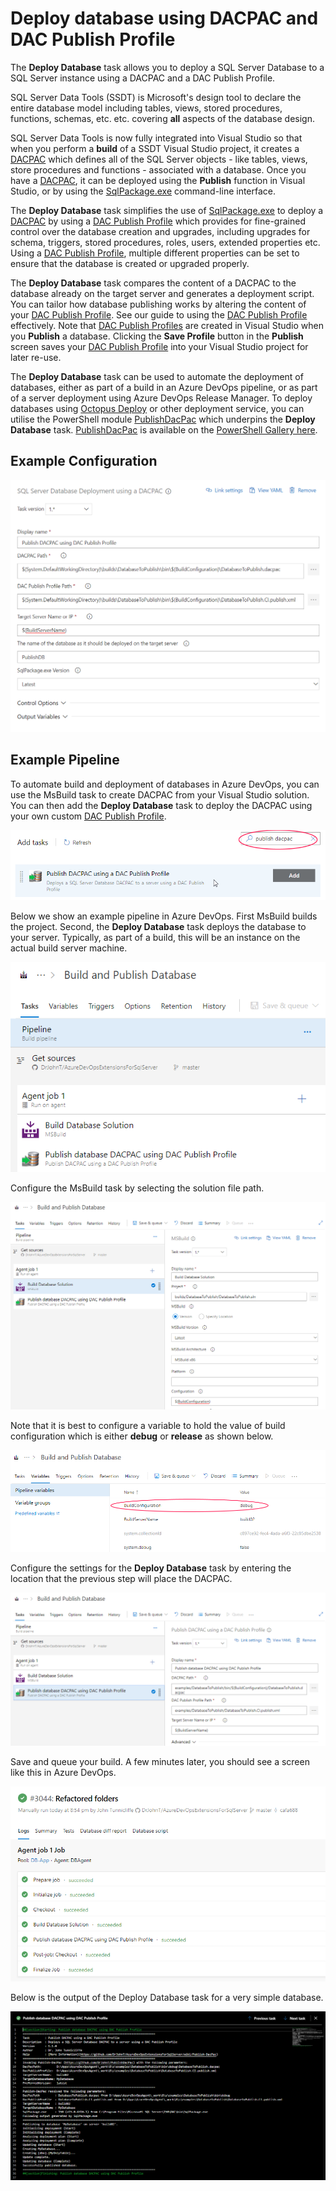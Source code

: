 # Deploy database using DACPAC and DAC Publish Profile

The **Deploy Database** task allows you to deploy a SQL Server Database to a SQL Server instance using a DACPAC and a DAC Publish Profile.

SQL Server Data Tools (SSDT) is Microsoft's design tool to declare the entire database model including tables, views, stored procedures, functions, schemas, etc. etc. covering **all** aspects of the database design.

SQL Server Data Tools is now fully integrated into Visual Studio so that when you perform a **build** of a SSDT Visual Studio project, it creates a [DACPAC](https://msdn.microsoft.com/en-IN/library/ee210546.aspx) which defines all of the SQL Server objects - like tables, views, store procedures and functions - associated with a database.  Once you have a [DACPAC](https://msdn.microsoft.com/en-IN/library/ee210546.aspx), it can be deployed using the **Publish** function in Visual Studio, or by using the [SqlPackage.exe](https://docs.microsoft.com/en-us/sql/tools/sqlpackage) command-line interface.


The **Deploy Database** task simplifies the use of [SqlPackage.exe](https://docs.microsoft.com/en-us/sql/tools/sqlpackage) to deploy a [DACPAC](https://msdn.microsoft.com/en-IN/library/ee210546.aspx) by using a [DAC Publish Profile](https://github.com/DrJohnT/PublishDacPac/wiki/DAC-Publish-Profile) which provides for fine-grained control over the database creation and upgrades, including upgrades for schema, triggers, stored procedures, roles, users, extended properties etc. Using a [DAC Publish Profile](https://github.com/DrJohnT/PublishDacPac/wiki/DAC-Publish-Profile), multiple different properties can be set to ensure that the database is created or upgraded properly.

The **Deploy Database** task compares the content of a DACPAC to the database already on the target server and generates a deployment script. You can tailor how database publishing works by altering the content of your [DAC Publish Profile](https://github.com/DrJohnT/PublishDacPac/wiki/DAC-Publish-Profile).   See our guide to using the [DAC Publish Profile](https://github.com/DrJohnT/PublishDacPac/wiki/DAC-Publish-Profile) effectively.
Note that [DAC Publish Profiles](https://github.com/DrJohnT/PublishDacPac/wiki/DAC-Publish-Profile) are created in Visual Studio when you **Publish** a database.  Clicking the **Save Profile** button in the **Publish** screen saves your [DAC Publish Profile](https://github.com/DrJohnT/PublishDacPac/wiki/DAC-Publish-Profile) into your Visual Studio project for later re-use.


The **Deploy Database** task can be used to automate the deployment of databases, either as part of a build in an Azure DevOps pipeline, or as part of a server deployment using Azure DevOps Release Manager.   To deploy databases using [Octopus Deploy](https://octopus.com/) or other deployment service, you can utilise the PowerShell module [PublishDacPac](https://github.com/DrJohnT/PublishDacPac/) which underpins the **Deploy Database** task.  [PublishDacPac](https://www.powershellgallery.com/packages/PublishDacPac/) is available on the [PowerShell Gallery here](https://www.powershellgallery.com/packages/PublishDacPac/).

## Example Configuration

![Deploy Database Task Configuration](images/TaskDetail.png "Deploy Database Task Configuration")

## Example Pipeline

To automate build and deployment of databases in Azure DevOps, you can use the MsBuild task to create DACPAC from your Visual Studio solution.  You can then add the **Deploy Database** task to deploy the DACPAC using your own custom [DAC Publish Profile](https://github.com/DrJohnT/PublishDacPac/wiki/DAC-Publish-Profile).

![image](images/ExamplePipelineSelectPublishDacPacTask.png "Add the Deploy Database task")

Below we show an example pipeline in Azure DevOps.  First MsBuild builds the project.  Second, the **Deploy Database** task deploys the database to your server.  Typically, as part of a build, this will be an instance on the actual build server machine.

![image](images/ExamplePipeline01.png "Example Pipeline - Initial two tasks")

Configure the MsBuild task by selecting the solution file path.

![image](images/ExamplePipeline02.png "Example Pipeline - MsBuild task settings")

Note that it is best to configure a variable to hold the value of build configuration which is either **debug** or **release** as shown below.

![image](images/ExamplePipeline02VariablesHighlighted.png "Example Pipeline - Build Variables")

Configure the settings for the **Deploy Database** task by entering the location that the previous step will place the DACPAC.

![image](images/ExamplePipeline05.png "Example Pipeline - Deploy Database settings")

Save and queue your build. A few minutes later, you should see a screen like this in Azure DevOps.

![image](images/ExamplePipeline11SucessfulBuild.png "Example Pipeline - Successful build")

Below is the output of the Deploy Database task for a very simple database.

![image](images/ExamplePipeline10BuildReport.png "Example Pipeline - Deploy Database Build Report")